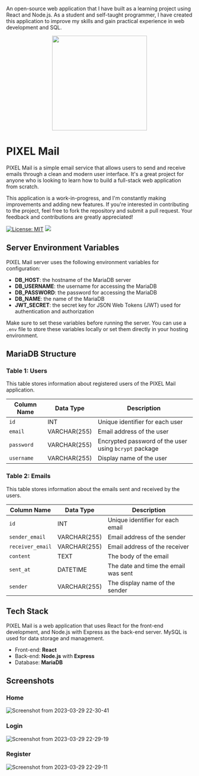 An open-source web application that I have built as a learning project using React and Node.js. As a student and self-taught programmer, I have created this application to improve my skills and gain practical experience in web development and SQL.

<p align="center">
  <img height="256px" src="https://user-images.githubusercontent.com/69297872/225576519-1128edd8-f3aa-4787-9d13-47fb1dc7bc93.png" />
</p>

# PIXEL Mail

PIXEL Mail is a simple email service that allows users to send and receive emails through a clean and modern user interface. It's a great project for anyone who is looking to learn how to build a full-stack web application from scratch.

This application is a work-in-progress, and I'm constantly making improvements and adding new features. If you're interested in contributing to the project, feel free to fork the repository and submit a pull request. Your feedback and contributions are greatly appreciated!

[![License: MIT](https://img.shields.io/badge/License-MIT-yellow.svg)](https://opensource.org/licenses/MIT)
![](https://img.shields.io/github/actions/workflow/status/saphalpdyl/Gmail_Clone-using-SQL/lint.yml)

## Server Environment Variables

PIXEL Mail server uses the following environment variables for configuration:

- **DB_HOST**: the hostname of the MariaDB server
- **DB_USERNAME**: the username for accessing the MariaDB
- **DB_PASSWORD**: the password for accessing the MariaDB
- **DB_NAME**: the name of the MariaDB
- **JWT_SECRET**: the secret key for JSON Web Tokens (JWT) used for authentication and authorization

Make sure to set these variables before running the server. You can use a `.env` file to store these variables locally or set them directly in your hosting environment.

## MariaDB  Structure
### Table 1: Users

This table stores information about registered users of the PIXEL Mail application.

| Column Name | Data Type | Description |
| --- | --- | --- |
| `id` | INT | Unique identifier for each user |
| `email` | VARCHAR(255) | Email address of the user |
| `password` | VARCHAR(255) | Encrypted password of the user using `bcrypt` package |
| `username` | VARCHAR(255) | Display name of the user |

### Table 2: Emails

This table stores information about the emails sent and received by the users.

| Column Name | Data Type | Description |
| --- | --- | --- |
| `id` | INT | Unique identifier for each email |
| `sender_email` | VARCHAR(255) | Email address of the sender |
| `receiver_email` | VARCHAR(255) | Email address of the receiver |
| `content` | TEXT | The body of the email |
| `sent_at` | DATETIME | The date and time the email was sent |
| `sender` | VARCHAR(255) | The display name of the sender |


## Tech Stack
PIXEL Mail is a web application that uses React for the front-end development, and Node.js with Express as the back-end server. MySQL is used for data storage and management.

- Front-end: **React**
- Back-end: **Node.js** with **Express**
- Database: **MariaDB**

## Screenshots

### Home
![Screenshot from 2023-03-29 22-30-41](https://user-images.githubusercontent.com/69297872/228610818-38e38462-4b92-497c-b4a6-261df17240f3.png)

### Login
![Screenshot from 2023-03-29 22-29-19](https://user-images.githubusercontent.com/69297872/228610684-0cf2166f-5d50-4f79-8826-02388ebf19bb.png)

### Register
![Screenshot from 2023-03-29 22-29-11](https://user-images.githubusercontent.com/69297872/228610731-532a4cc9-5d2d-45f6-8dfb-58716391747f.png)
